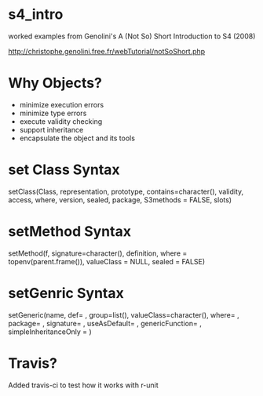 # s4_intro
worked examples from Genolini's A (Not So) Short Introduction to S4 (2008)

http://christophe.genolini.free.fr/webTutorial/notSoShort.php

# Why Objects?
 - minimize execution errors
 - minimize type errors
 - execute validity checking
 - support inheritance
 - encapsulate the object and its tools

# set Class Syntax
setClass(Class, representation, prototype, contains=character(),
         validity, access, where, version, sealed, package,
         S3methods = FALSE, slots)

# setMethod Syntax
setMethod(f, signature=character(), definition,
          where = topenv(parent.frame()),
          valueClass = NULL, sealed = FALSE)

# setGenric Syntax
setGeneric(name, def= , group=list(), valueClass=character(),
           where= , package= , signature= , useAsDefault= ,
           genericFunction= , simpleInheritanceOnly = )

# Travis?
Added travis-ci to test how it works with r-unit

